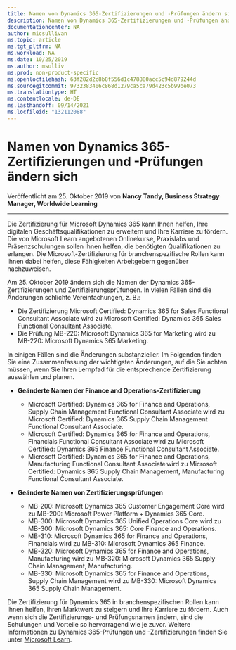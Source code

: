 ```yaml
---
title: Namen von Dynamics 365-Zertifizierungen und -Prüfungen ändern sich | Microsoft-Dokumentation
description: Namen von Dynamics 365-Zertifizierungen und -Prüfungen ändern sich
documentationcenter: NA
author: micsullivan
ms.topic: article
ms.tgt_pltfrm: NA
ms.workload: NA
ms.date: 10/25/2019
ms.author: msulliv
ms.prod: non-product-specific
ms.openlocfilehash: 63f282d2c8b8f556d1c478880acc5c94d879244d
ms.sourcegitcommit: 9732383406c868d1279ca5ca79d423c5b99be073
ms.translationtype: HT
ms.contentlocale: de-DE
ms.lasthandoff: 09/14/2021
ms.locfileid: "132112088"
---
```

# <a name="dynamics-365-certification-and-exam-names-are-changing"></a>Namen von Dynamics 365-Zertifizierungen und -Prüfungen ändern sich

Veröffentlicht am 25. Oktober 2019 von **Nancy Tandy, Business Strategy Manager, Worldwide Learning**

___

Die Zertifizierung für Microsoft Dynamics 365 kann Ihnen helfen, Ihre digitalen Geschäftsqualifikationen zu erweitern und Ihre Karriere zu fördern. Die von Microsoft Learn angebotenen Onlinekurse, Praxislabs und Präsenzschulungen sollen Ihnen helfen, die benötigten Qualifikationen zu erlangen. Die Microsoft-Zertifizierung für branchenspezifische Rollen kann Ihnen dabei helfen, diese Fähigkeiten Arbeitgebern gegenüber nachzuweisen.

Am 25. Oktober 2019 ändern sich die Namen der Dynamics 365-Zertifizierungen und Zertifizierungsprüfungen. In vielen Fällen sind die Änderungen schlichte Vereinfachungen, z. B.:

- Die Zertifizierung Microsoft Certified: Dynamics 365 for Sales Functional Consultant Associate wird zu Microsoft Certified: Dynamics 365 Sales Functional Consultant Associate.
- Die Prüfung MB-220: Microsoft Dynamics 365 for Marketing wird zu MB-220: Microsoft Dynamics 365 Marketing.
 
In einigen Fällen sind die Änderungen substanzieller. Im Folgenden finden Sie eine Zusammenfassung der wichtigsten Änderungen, auf die Sie achten müssen, wenn Sie Ihren Lernpfad für die entsprechende Zertifizierung auswählen und planen.

- **Geänderte Namen der Finance and Operations-Zertifizierung**
  - Microsoft Certified: Dynamics 365 for Finance and Operations, Supply Chain Management Functional Consultant Associate wird zu Microsoft Certified: Dynamics 365 Supply Chain Management Functional Consultant Associate. 
  - Microsoft Certified: Dynamics 365 for Finance and Operations, Financials Functional Consultant Associate wird zu Microsoft Certified: Dynamics 365 Finance Functional Consultant Associate. 
  - Microsoft Certified: Dynamics 365 for Finance and Operations, Manufacturing Functional Consultant Associate wird zu Microsoft Certified: Dynamics 365 Supply Chain Management, Manufacturing Functional Consultant Associate.
  
- **Geänderte Namen von Zertifizierungsprüfungen**
  - MB-200: Microsoft Dynamics 365 Customer Engagement Core wird zu MB-200: Microsoft Power Platform + Dynamics 365 Core.  
  - MB-300: Microsoft Dynamics 365 Unified Operations Core wird zu MB-300: Microsoft Dynamics 365: Core Finance and Operations. 
  - MB-310: Microsoft Dynamics 365 for Finance and Operations, Financials wird zu MB-310: Microsoft Dynamics 365 Finance. 
  - MB-320: Microsoft Dynamics 365 for Finance and Operations, Manufacturing wird zu MB-320: Microsoft Dynamics 365 Supply Chain Management, Manufacturing. 
  - MB-330: Microsoft Dynamics 365 for Finance and Operations, Supply Chain Management wird zu MB-330: Microsoft Dynamics 365 Supply Chain Management. 

Die Zertifizierung für Dynamics 365 in branchenspezifischen Rollen kann Ihnen helfen, Ihren Marktwert zu steigern und Ihre Karriere zu fördern. Auch wenn sich die Zertifizierungs- und Prüfungsnamen ändern, sind die Schulungen und Vorteile so hervorragend wie je zuvor.   Weitere Informationen zu Dynamics 365-Prüfungen und -Zertifizierungen finden Sie unter [Microsoft Learn](https://docs.microsoft.com/learn/dynamics365/?WT.mc_id=BABlog4__landingpage_dynamics-blog-wwl). 


